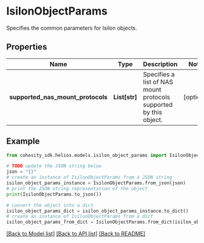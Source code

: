 # IsilonObjectParams

Specifies the common parameters for Isilon objects.

## Properties

Name | Type | Description | Notes
------------ | ------------- | ------------- | -------------
**supported_nas_mount_protocols** | **List[str]** | Specifies a list of NAS mount protocols supported by this object. | [optional] 

## Example

```python
from cohesity_sdk.helios.models.isilon_object_params import IsilonObjectParams

# TODO update the JSON string below
json = "{}"
# create an instance of IsilonObjectParams from a JSON string
isilon_object_params_instance = IsilonObjectParams.from_json(json)
# print the JSON string representation of the object
print(IsilonObjectParams.to_json())

# convert the object into a dict
isilon_object_params_dict = isilon_object_params_instance.to_dict()
# create an instance of IsilonObjectParams from a dict
isilon_object_params_from_dict = IsilonObjectParams.from_dict(isilon_object_params_dict)
```
[[Back to Model list]](../README.md#documentation-for-models) [[Back to API list]](../README.md#documentation-for-api-endpoints) [[Back to README]](../README.md)


